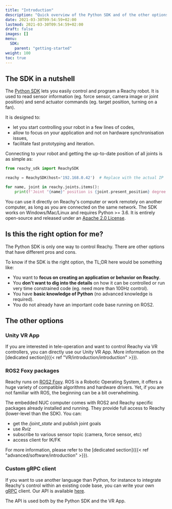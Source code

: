 ```yaml
---
title: "Introduction"
description: "Quick overview of the Python SDK and of the other options available to control the robot."
date: 2021-03-30T09:54:59+02:00
lastmod: 2021-03-30T09:54:59+02:00
draft: false
images: []
menu:
  SDK:
    parent: "getting-started"
weight: 100
toc: true
---
```


## The SDK in a nutshell

The [Python SDK](https://github.com/pollen-robotics/reachy-sdk) lets you easily control and program a Reachy robot. It is used to read sensor information (eg. force sensor, camera image or joint position) and send actuator commands (eg. target position, turning on a fan).

It is designed to:

* let you start controlling your robot in a few lines of codes,
* allow to focus on your application and not on hardware synchronisation issues,
* facilitate fast prototyping and iteration.

Connecting to your robot and getting the up-to-date position of all joints is as simple as:
```python
from reachy_sdk import ReachySDK

reachy = ReachySDK(host='192.168.0.42')  # Replace with the actual IP

for name, joint in reachy.joints.items():
    print(f'Joint "{name}" position is {joint.present_position} degree.')
```

You can use it directly on Reachy's computer or work remotely on another computer, as long as you are connected on the same network. The SDK works on Windows/Mac/Linux and requires Python >= 3.6. It is entirely open-source and released under an [Apache 2.0 License](https://github.com/pollen-robotics/reachy-sdk/blob/main/LICENSE).

## Is this the right option for me?

The Python SDK is only one way to control Reachy. There are other options that have different pros and cons. 

To know if the SDK is the right option, the TL;DR here would be something like:

* You want to **focus on creating an application or behavior on Reachy**.
* You **don't want to dig into the details** on how it can be controlled or run very time constrained code (eg. need more than 100Hz control).
* You have **basic knowledge of Python** (no advanced knowledge is required).
* You do not already have an important code base running on ROS2.

## The other options

### Unity VR App

If you are interested in tele-operation and want to control Reachy via VR controllers, you can directly use our Unity VR App. More information on the [dedicated section]({{< ref "VR/introduction/introduction" >}}).

### ROS2 Foxy packages

Reachy runs on [ROS2 Foxy](https://docs.ros.org/en/foxy/index.html). ROS is a Robotic Operating System, it offers a huge variety of compatible algorithms and hardware drivers. Yet, if you are not familiar with ROS, the beginning can be a bit overwhelming. 

The embedded NUC computer comes with ROS2 and Reachy specific packages already installed and running. They provide full access to Reachy (lower-level than the SDK). You can:
- get the */joint_state* and publish joint goals
- use *Rviz*
- subscribe to various sensor topic (camera, force sensor, etc)
- access client for IK/FK

For more information, please refer to the [dedicated section]({{< ref "advanced/software/introduction" >}}).

### Custom gRPC client

If you want to use another language than Python, for instance to integrate Reachy's control within an existing code base, you can write your own [gRPC](https://grpc.io) client. Our API is available [here](https://github.com/pollen-robotics/reachy-sdk-api).

The API is used both by the Python SDK and the VR App.
